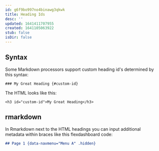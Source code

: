 ```yaml
---
id: g6f9bo997no4binawg3qkwk
title: Heading Ids
desc: ''
updated: 1641411707955
created: 1641105063922
stub: false
isDir: false
---
```



## Syntax

Some Markdown processors support custom heading id's determined by this syntax:

```
### My Great Heading {#custom-id}
```

The HTML looks like this:

```
<h3 id="custom-id">My Great Heading</h3>
```

## rmarkdown

In Rmarkdown next to the HTML headings you can input additional metadata within braces like this flexdashboard code:

```md
## Page 1 {data-navmenu="Menu A" .hidden}
```
